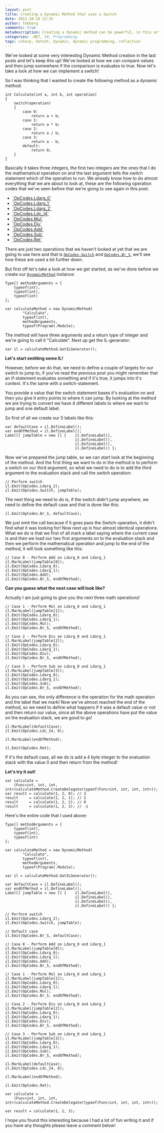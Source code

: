 ```yaml
---
layout: post
title: Creating a Dynamic Method that uses a Switch
date: 2011-10-18 22:32
author: fekberg
comments: true
metadescription: Creating a dynamic method can be powerful, in this article we take a look at how we can create one with a switch inside it.
categories: .NET, C#, Programming
tags: csharp, dotnet, dynamic, dynamic programming, reflection
---
```

We've looked at some very interesting Dynamic Method creation in the last posts and let's keep this up! We've looked at how we can compare values and then jump somewhere if the comparison is evaluates to true. Now let's take a look at how we can implement a switch!<!--excerpt-->

So I was thinking that I wanted to create the following method as a dynamic method:

    int Calculate(int a, int b, int operation)
    {
        switch(operation)
        {
            case 0:
                return a + b;
            case 1:
                return a * b;
            case 2:
                return a / b;
            case 3:
                return a - b;
            default:
                return 0;
        }
    }

Basically it takes three integers, the first two integers are the ones that I do the mathematical operation on and the last argument tells the switch statement which of the operation to run. We already know how to do almost everything that we are about to look at, these are the following operation codes that we've seen before that we're going to see again in this post:

<ul>
	<li><a href="http://msdn.microsoft.com/en-us/library/system.reflection.emit.opcodes.ldarg_0.aspx">`OpCodes.Ldarg_0`</a></li>
	<li><a href="http://msdn.microsoft.com/en-us/library/system.reflection.emit.opcodes.ldarg_1.aspx">`OpCodes.Ldarg_1`</a></li>
	<li><a href="http://msdn.microsoft.com/en-us/library/system.reflection.emit.opcodes.ldarg_2.aspx">`OpCodes.Ldarg_2`</a></li>
	<li><a href="http://msdn.microsoft.com/en-us/library/system.reflection.emit.opcodes.ldc_i4.aspx">`OpCodes.Ldc_I4`</a></li>
	<li><a href="http://msdn.microsoft.com/en-us/library/system.reflection.emit.opcodes.mul(v=vs.80).aspx">`OpCodes.Mul`</a></li>
	<li><a href="http://msdn.microsoft.com/en-us/library/system.reflection.emit.opcodes.div.aspx">`OpCodes.Div`</a></li>
	<li><a href="http://msdn.microsoft.com/en-us/library/system.reflection.emit.opcodes.add.aspx">`OpCodes.Add`</a></li>
	<li><a href="http://msdn.microsoft.com/en-us/library/system.reflection.emit.opcodes.sub.aspx">`OpCodes.Sub`</a></li>
	<li><a href="http://msdn.microsoft.com/en-us/library/system.reflection.emit.opcodes.ret.aspx">`OpCodes.Ret`</a></li>
</ul>

There are just two operations that we haven't looked at yet that we are going to use here and that is <a href="http://msdn.microsoft.com/en-us/library/system.reflection.emit.opcodes.switch.aspx">`OpCodes.Switch`</a> and <a href="http://msdn.microsoft.com/en-us/library/system.reflection.emit.opcodes.br_s.aspx">`OpCodes.Br_S`</a>, we'll see how these are used a bit further down.

But first off let's take a look at how we get started, as we've done before we create our <a href="http://msdn.microsoft.com/en-us/library/system.reflection.emit.dynamicmethod.aspx">`DynamicMethod`</a> instance:

    Type[] methodArguments = { 
        typeof(int),
        typeof(int),
        typeof(int)
    };

    var calculateMethod = new DynamicMethod(
            "Calculate",
            typeof(int),
            methodArguments,
            typeof(Program).Module);

The method will have three arguments and a return type of integer and we're going to call it "Calculate". Next up get the IL-generator:

    var il = calculateMethod.GetILGenerator();

<strong>Let's start emitting some IL!</strong>

However, before we do that, we need to define a couple of targets for our switch to jump to, if you've read the previous post you might remember that an if-statement evaluates something and if it's true, it jumps into it's context. It's the same with a switch-statement.

You provide a value that the switch statement bases it's evaluation on and then you give it entry points to where it can jump. By looking at the method we are trying to convert we have 4 different labels to where we want to jump and one default label.

So first of all we create our 5 labels like this:

    var defaultCase = il.DefineLabel();
    var endOfMethod = il.DefineLabel();
    Label[] jumpTable = new [] {    il.DefineLabel(),
    					            il.DefineLabel(),
    					            il.DefineLabel(),
    					            il.DefineLabel() };

Now we've prepared the jump table, so we can start look at the beginning of the method. And the first thing we want to do in the method is to perform a switch on our third argument, so what we need to do is to add the third argument to the evaluation stack and call the switch operation:

    // Perform switch
    il.Emit(OpCodes.Ldarg_2);
    il.Emit(OpCodes.Switch, jumpTable);

The next thing we need to do is, if the switch didn't jump anywhere, we need to define the default case and that is done like this:

    il.Emit(OpCodes.Br_S, defaultCase);

We just emit the call because if it goes pass the Switch-operation, it didn't find what it was looking for! Now next up is four almost identical operations. What we do is that we first of all mark a label saying where the current case is and then we load our two first arguments on to the evaluation stack and then we perform the mathematical operation and jump to the end of the method, it will look something like this:

    // Case 0 - Perform Add on Ldarg_0 and Ldarg_1
    il.MarkLabel(jumpTable[0]);
    il.Emit(OpCodes.Ldarg_0);
    il.Emit(OpCodes.Ldarg_1);
    il.Emit(OpCodes.Add);
    il.Emit(OpCodes.Br_S, endOfMethod);

<strong>Can you guess what the next case will look like?</strong>

Actually I am just going to give you the next three math operations!

    // Case 1 - Perform Mul on Ldarg_0 and Ldarg_1
    il.MarkLabel(jumpTable[1]);
    il.Emit(OpCodes.Ldarg_0);
    il.Emit(OpCodes.Ldarg_1);
    il.Emit(OpCodes.Mul);
    il.Emit(OpCodes.Br_S, endOfMethod);

    // Case 2 - Perform Div on Ldarg_0 and Ldarg_1
    il.MarkLabel(jumpTable[2]);
    il.Emit(OpCodes.Ldarg_0);
    il.Emit(OpCodes.Ldarg_1);
    il.Emit(OpCodes.Div);
    il.Emit(OpCodes.Br_S, endOfMethod);

    // Case 3 - Perform Sub on Ldarg_0 and Ldarg_1
    il.MarkLabel(jumpTable[3]);
    il.Emit(OpCodes.Ldarg_0);
    il.Emit(OpCodes.Ldarg_1);
    il.Emit(OpCodes.Sub);
    il.Emit(OpCodes.Br_S, endOfMethod);

As you can see, the only difference is the operation for the math operation and the label that we mark! Now we've almost reached the end of the method, so we need to define what happens if it was a default value or not and then return our value, since all the above operations have put the value on the evaluation stack, we are good to go!

    il.MarkLabel(defaultCase);
    il.Emit(OpCodes.Ldc_I4, 0);

    il.MarkLabel(endOfMethod);

    il.Emit(OpCodes.Ret);

If it's the default case, all we do is add a 4 byte integer to the evaluation stack with the value 0 and then return from the method!

<strong>Let's try it out!</strong>

    var calculate = 
        (Func<int, int, int, int>)calculateMethod.CreateDelegate(typeof(Func<int, int, int, int>));
    var result = calculate(1, 2, 0); // 3
    result     = calculate(1, 2, 1); // 2
    result     = calculate(1, 2, 2); // 0
    result     = calculate(1, 2, 3); // -1

Here's the entire code that I used above:

    Type[] methodArguments = { 
    	typeof(int),
        typeof(int),
        typeof(int)
    };

    var calculateMethod = new DynamicMethod(
    		"Calculate",
    		typeof(int),
    		methodArguments,
    		typeof(Program).Module);

    var il = calculateMethod.GetILGenerator();

    var defaultCase = il.DefineLabel();
    var endOfMethod = il.DefineLabel();
    Label[] jumpTable = new [] {    il.DefineLabel(),
    								il.DefineLabel(),
    								il.DefineLabel(),
    								il.DefineLabel() };

    // Perform switch
    il.Emit(OpCodes.Ldarg_2);
    il.Emit(OpCodes.Switch, jumpTable);

    // Default case
    il.Emit(OpCodes.Br_S, defaultCase);

    // Case 0 - Perform Add on Ldarg_0 and Ldarg_1
    il.MarkLabel(jumpTable[0]);
    il.Emit(OpCodes.Ldarg_0);
    il.Emit(OpCodes.Ldarg_1);
    il.Emit(OpCodes.Add);
    il.Emit(OpCodes.Br_S, endOfMethod);

    // Case 1 - Perform Mul on Ldarg_0 and Ldarg_1
    il.MarkLabel(jumpTable[1]);
    il.Emit(OpCodes.Ldarg_0);
    il.Emit(OpCodes.Ldarg_1);
    il.Emit(OpCodes.Mul);
    il.Emit(OpCodes.Br_S, endOfMethod);

    // Case 2 - Perform Div on Ldarg_0 and Ldarg_1
    il.MarkLabel(jumpTable[2]);
    il.Emit(OpCodes.Ldarg_0);
    il.Emit(OpCodes.Ldarg_1);
    il.Emit(OpCodes.Div);
    il.Emit(OpCodes.Br_S, endOfMethod);

    // Case 3 - Perform Sub on Ldarg_0 and Ldarg_1
    il.MarkLabel(jumpTable[3]);
    il.Emit(OpCodes.Ldarg_0);
    il.Emit(OpCodes.Ldarg_1);
    il.Emit(OpCodes.Sub);
    il.Emit(OpCodes.Br_S, endOfMethod);

    il.MarkLabel(defaultCase);
    il.Emit(OpCodes.Ldc_I4, 0);
                    
    il.MarkLabel(endOfMethod);

    il.Emit(OpCodes.Ret);

    var calculate = 
        (Func<int, int, int, int>)calculateMethod.CreateDelegate(typeof(Func<int, int, int, int>));

    var result = calculate(1, 2, 3);


I hope you found this interesting because I had a lot of fun writing it and if you have any thoughts please leave a comment below!
